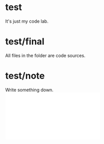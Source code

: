 # test
It's just my code lab.

# test/final
All files in the folder are code sources.

# test/note
Write something down.  
![See Content](./note/content.md)
